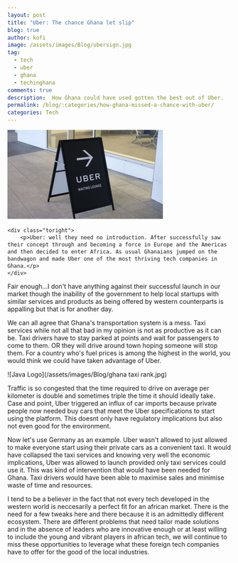 ```yaml
---
layout: post
title: "Uber: The chance Ghana let slip"
blog: true
author: kofi
image: /assets/images/Blog/ubersign.jpg
tag:
  - tech
  - uber
  - ghana
  - techinghana
comments: true
description:  How Ghana could have used gotten the best out of Uber.
permalink: /blog/:categories/how-ghana-missed-a-chance-with-uber/
categories: Tech
---
```


<div class="side-by-side">
    <div class="toleft">
        <img class="image" src="/assets/images/Blog/ubersign.jpg" alt="Uber Ghana">
    </div>

    <div class="toright">
        <p>Uber: well they need no introduction. After successfully saw their concept through and becoming a force in Europe and the Americas and then decided to enter Africa. As usual Ghanaians jumped on the bandwagon and made Uber one of the most thriving tech companies in Ghana.</p>
    </div>
</div>

<div class="breaker"></div>


Fair enough...I don't have anything against their successful launch in our market though the inability of 
the government to help local startups with similar services and products as being offered by western counterparts is appalling but that is for another day.

We can all agree that Ghana's transportation system is a mess. Taxi services while not all that bad in my opinion is not as productive as it can be. Taxi drivers have to stay parked at points and wait for passengers to come to them. OR they will drive around town hoping someone will stop them. For a country who's fuel prices is among the highest in the world, you would think we could have taken advantage of Uber.

![Java Logo](/assets/images/Blog/ghana taxi rank.jpg)

Traffic is so congested that the time required to drive on average per kilometer is double and sometimes triple the time it should ideally take. Case and point, Uber triggered an influx of car imports because private people now needed buy cars that meet the Uber specifications to start using the platform. This doesnt only have regulatory implications but also not even good for the environment. 

Now let's use Germany as an example. Uber wasn't allowed to just allowed to make everyone start using their private cars as a convenient taxi. It would have collapsed the taxi services and knowing very well the economic implications, Uber was allowed to launch provided only taxi services could use it. This was kind of intervention that would have been needed for Ghana. Taxi drivers would have been able to maximise sales and minimise waste of time and resources.

I tend to be a believer in the fact that not every tech developed in the western world is neccesarily a perfect fit for an african market. There is the need for a few tweaks here and there because it is an admittedly different ecosystem. There are different problems that need tailor made solutions and in the absence of leaders who are innovative enough or at least willing to include the young and vibrant players in african tech, we will continue to miss these opportunities to leverage what these foreign tech companies have to offer for the good of the local industries.
